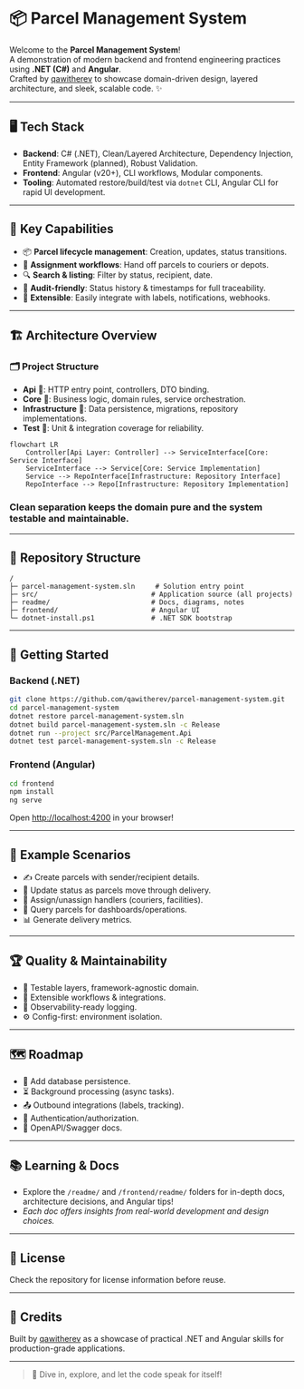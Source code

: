 # 📦 Parcel Management System

Welcome to the **Parcel Management System**!  
A demonstration of modern backend and frontend engineering practices using **.NET (C#)** and **Angular**.  
Crafted by [qawitherev](https://github.com/qawitherev) to showcase domain-driven design, layered architecture, and sleek, scalable code. ✨

---

## 🖥️ Tech Stack

- **Backend**: C# (.NET), Clean/Layered Architecture, Dependency Injection, Entity Framework (planned), Robust Validation.
- **Frontend**: Angular (v20+), CLI workflows, Modular components.
- **Tooling**: Automated restore/build/test via `dotnet` CLI, Angular CLI for rapid UI development.

---

## 🚀 Key Capabilities

- 📦 **Parcel lifecycle management**: Creation, updates, status transitions.
- 🔄 **Assignment workflows**: Hand off parcels to couriers or depots.
- 🔍 **Search & listing**: Filter by status, recipient, date.
- 📝 **Audit-friendly**: Status history & timestamps for full traceability.
- 🧱 **Extensible**: Easily integrate with labels, notifications, webhooks.

---

## 🏗️ Architecture Overview

### 🗂️ Project Structure

- **Api** 🚪: HTTP entry point, controllers, DTO binding.
- **Core** 🧠: Business logic, domain rules, service orchestration.
- **Infrastructure** 🏢: Data persistence, migrations, repository implementations.
- **Test** 🧪: Unit & integration coverage for reliability.

```mermaid
flowchart LR
    Controller[Api Layer: Controller] --> ServiceInterface[Core: Service Interface]
    ServiceInterface --> Service[Core: Service Implementation]
    Service --> RepoInterface[Infrastructure: Repository Interface]
    RepoInterface --> Repo[Infrastructure: Repository Implementation]
```

### Clean separation keeps the domain pure and the system testable and maintainable.

---

## 📁 Repository Structure

```text
/
├─ parcel-management-system.sln     # Solution entry point
├─ src/                            # Application source (all projects)
├─ readme/                         # Docs, diagrams, notes
├─ frontend/                       # Angular UI
└─ dotnet-install.ps1              # .NET SDK bootstrap
```

---

## 🏁 Getting Started

### Backend (.NET)

```bash
git clone https://github.com/qawitherev/parcel-management-system.git
cd parcel-management-system
dotnet restore parcel-management-system.sln
dotnet build parcel-management-system.sln -c Release
dotnet run --project src/ParcelManagement.Api
dotnet test parcel-management-system.sln -c Release
```

### Frontend (Angular)

```bash
cd frontend
npm install
ng serve
```
Open [http://localhost:4200](http://localhost:4200) in your browser!

---

## 📝 Example Scenarios

- ✍️ Create parcels with sender/recipient details.
- 🔄 Update status as parcels move through delivery.
- 👥 Assign/unassign handlers (couriers, facilities).
- 🔎 Query parcels for dashboards/operations.
- 📊 Generate delivery metrics.

---

## 🏆 Quality & Maintainability

- 🧪 Testable layers, framework-agnostic domain.
- 🧱 Extensible workflows & integrations.
- 👀 Observability-ready logging.
- ⚙️ Config-first: environment isolation.

---

## 🗺️ Roadmap

- 💾 Add database persistence.
- ⏳ Background processing (async tasks).
- 📤 Outbound integrations (labels, tracking).
- 🔐 Authentication/authorization.
- 📑 OpenAPI/Swagger docs.

---

## 📚 Learning & Docs

- Explore the `/readme/` and `/frontend/readme/` folders for in-depth docs, architecture decisions, and Angular tips!
- _Each doc offers insights from real-world development and design choices._

---

## 📄 License

Check the repository for license information before reuse.

---

## 🙏 Credits

Built by [qawitherev](https://github.com/qawitherev) as a showcase of practical .NET and Angular skills for production-grade applications.

---

> 🚀 Dive in, explore, and let the code speak for itself!